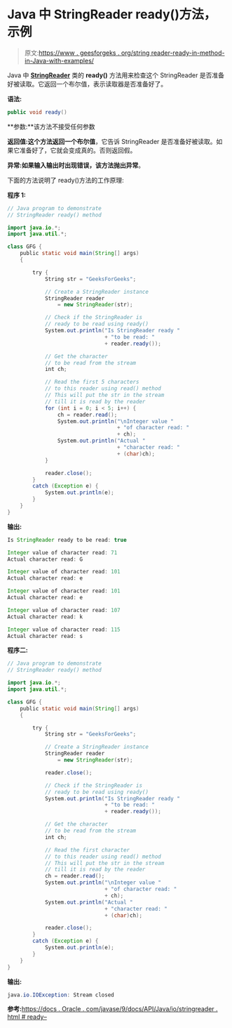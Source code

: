 # Java 中 StringReader ready()方法，示例

> 原文:[https://www . geesforgeks . org/string reader-ready-in-method-in-Java-with-examples/](https://www.geeksforgeeks.org/stringreader-ready-method-in-java-with-examples/)

Java 中 **[StringReader](https://www.geeksforgeeks.org/java-io-stringreader-class-java/)** 类的 **ready()** 方法用来检查这个 StringReader 是否准备好被读取。它返回一个布尔值，表示读取器是否准备好了。

**语法:**

```java
public void ready()
```

**参数:**该方法不接受任何参数

**返回值:**这个方法返回一个**布尔值**，它告诉 StringReader 是否准备好被读取。如果它准备好了，它就会变成真的。否则返回假。

**异常:**如果输入输出时出现错误，该方法抛出**异常**。

下面的方法说明了 ready()方法的工作原理:

**程序 1:**

```java
// Java program to demonstrate
// StringReader ready() method

import java.io.*;
import java.util.*;

class GFG {
    public static void main(String[] args)
    {

        try {
            String str = "GeeksForGeeks";

            // Create a StringReader instance
            StringReader reader
                = new StringReader(str);

            // Check if the StringReader is
            // ready to be read using ready()
            System.out.println("Is StringReader ready "
                               + "to be read: "
                               + reader.ready());

            // Get the character
            // to be read from the stream
            int ch;

            // Read the first 5 characters
            // to this reader using read() method
            // This will put the str in the stream
            // till it is read by the reader
            for (int i = 0; i < 5; i++) {
                ch = reader.read();
                System.out.println("\nInteger value "
                                   + "of character read: "
                                   + ch);
                System.out.println("Actual "
                                   + "character read: "
                                   + (char)ch);
            }

            reader.close();
        }
        catch (Exception e) {
            System.out.println(e);
        }
    }
}
```

**输出:**

```java
Is StringReader ready to be read: true

Integer value of character read: 71
Actual character read: G

Integer value of character read: 101
Actual character read: e

Integer value of character read: 101
Actual character read: e

Integer value of character read: 107
Actual character read: k

Integer value of character read: 115
Actual character read: s

```

**程序二:**

```java
// Java program to demonstrate
// StringReader ready() method

import java.io.*;
import java.util.*;

class GFG {
    public static void main(String[] args)
    {

        try {
            String str = "GeeksForGeeks";

            // Create a StringReader instance
            StringReader reader
                = new StringReader(str);

            reader.close();

            // Check if the StringReader is
            // ready to be read using ready()
            System.out.println("Is StringReader ready "
                               + "to be read: "
                               + reader.ready());

            // Get the character
            // to be read from the stream
            int ch;

            // Read the first character
            // to this reader using read() method
            // This will put the str in the stream
            // till it is read by the reader
            ch = reader.read();
            System.out.println("\nInteger value "
                               + "of character read: "
                               + ch);
            System.out.println("Actual "
                               + "character read: "
                               + (char)ch);

            reader.close();
        }
        catch (Exception e) {
            System.out.println(e);
        }
    }
}
```

**输出:**

```java
java.io.IOException: Stream closed

```

**参考:**[https://docs . Oracle . com/javase/9/docs/API/Java/io/stringreader . html # ready–](https://docs.oracle.com/javase/9/docs/api/java/io/StringReader.html#ready--)